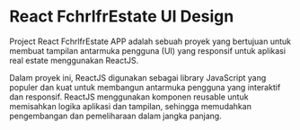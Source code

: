 # React FchrlfrEstate UI Design

Project React FchrlfrEstate APP adalah sebuah proyek yang bertujuan untuk membuat tampilan antarmuka pengguna (UI) yang responsif untuk aplikasi real estate menggunakan ReactJS.

Dalam proyek ini, ReactJS digunakan sebagai library JavaScript yang populer dan kuat untuk membangun antarmuka pengguna yang interaktif dan responsif. ReactJS menggunakan komponen reusable untuk memisahkan logika aplikasi dan tampilan, sehingga memudahkan pengembangan dan pemeliharaan dalam jangka panjang.
